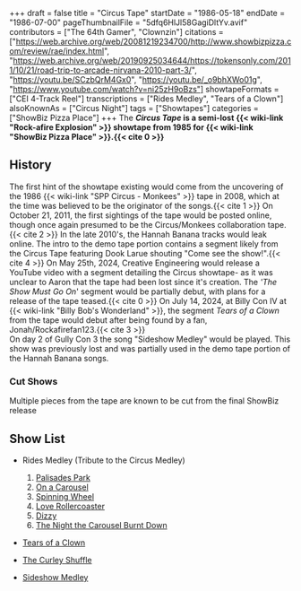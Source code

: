 +++
draft = false
title = "Circus Tape"
startDate = "1986-05-18"
endDate = "1986-07-00"
pageThumbnailFile = "5dfq6HlJl58GagiDltYv.avif"
contributors = ["The 64th Gamer", "Clownzin"]
citations = ["https://web.archive.org/web/20081219234700/http://www.showbizpizza.com/review/rae/index.html", "https://web.archive.org/web/20190925034644/https://tokensonly.com/2011/10/21/road-trip-to-arcade-nirvana-2010-part-3/", "https://youtu.be/SCzbQrM4Gx0", "https://youtu.be/_o9bhXWo01g", "https://www.youtube.com/watch?v=ni25zH9oBzs"]
showtapeFormats = ["CEI 4-Track Reel"]
transcriptions = ["Rides Medley", "Tears of a Clown"]
alsoKnownAs = ["Circus Night"]
tags = ["Showtapes"]
categories = ["ShowBiz Pizza Place"]
+++
The ***Circus Tape* is a semi-lost {{< wiki-link "Rock-afire Explosion" >}} showtape from 1985 for {{< wiki-link "ShowBiz Pizza Place" >}}.{{< cite 0 >}}**

## History

The first hint of the showtape existing would come from the uncovering of the 1986 {{< wiki-link "SPP Circus - Monkees" >}} tape in 2008, which at the time was believed to be the originator of the songs.{{< cite 1 >}} On October 21, 2011, the first sightings of the tape would be posted online, though once again presumed to be the Circus/Monkees collaboration tape.{{< cite 2 >}}
In the late 2010's, the Hannah Banana tracks would leak online. The intro to the demo tape portion contains a segment likely from the Circus Tape featuring Dook Larue shouting "Come see the show!".{{< cite 4 >}}
On May 25th, 2024, Creative Engineering would release a YouTube video with a segment detailing the Circus showtape- as it was unclear to Aaron that the tape had been lost since it's creation. The *'The Show Must Go On*' segment would be partially debut, with plans for a release of the tape teased.{{< cite 0 >}}
On July 14, 2024, at Billy Con IV at {{< wiki-link "Billy Bob's Wonderland" >}}, the segment *Tears of a Clown* from the tape would debut after being found by a fan, Jonah/Rockafirefan123.{{< cite 3 >}} \
On day 2 of Gully Con 3 the song "Sideshow Medley" would be played. This show was previously lost and was partially used in the demo tape portion of the Hannah Banana songs.

### Cut Shows

Multiple pieces from the tape are known to be cut from the final ShowBiz release

## Show List

* Rides Medley (Tribute to the Circus Medley)

  1. [Palisades Park](https://en.wikipedia.org/wiki/Palisades_Park_(Freddy_Cannon_song))
  2. [On a Carousel](https://en.wikipedia.org/wiki/On_a_Carousel)
  3. [Spinning Wheel](https://en.wikipedia.org/wiki/Spinning_Wheel_(song))
  4. [Love Rollercoaster](https://en.wikipedia.org/wiki/Love_Rollercoaster)
  5. [Dizzy](https://en.wikipedia.org/wiki/Dizzy_(Tommy_Roe_song))
  6. [The Night the Carousel Burnt Down](https://en.wikipedia.org/wiki/Something/Anything%3F)
* [Tears of a Clown](https://en.wikipedia.org/wiki/The_Tears_of_a_Clown)
* [The Curley Shuffle](https://en.wikipedia.org/wiki/The_Curly_Shuffle)
* [Sideshow Medley](https://www.youtube.com/watch?v=ni25zH9oBzs)
